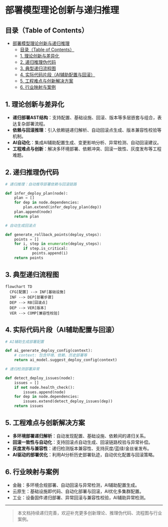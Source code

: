 # 部署模型理论创新与递归推理

## 目录（Table of Contents）

- [部署模型理论创新与递归推理](#部署模型理论创新与递归推理)
  - [目录（Table of Contents）](#目录table-of-contents)
  - [1. 理论创新与差异化](#1-理论创新与差异化)
  - [2. 递归推理伪代码](#2-递归推理伪代码)
  - [3. 典型递归流程图](#3-典型递归流程图)
  - [4. 实际代码片段（AI辅助配置与回滚）](#4-实际代码片段ai辅助配置与回滚)
  - [5. 工程难点与创新解决方案](#5-工程难点与创新解决方案)
  - [6. 行业映射与案例](#6-行业映射与案例)

## 1. 理论创新与差异化

- **递归部署AST结构**：支持配置、基础设施、回滚、版本等多层嵌套与组合，表达复杂部署流程。
- **依赖与回滚推理**：引入依赖链递归解析、自动回滚点生成、版本兼容性校验等机制。
- **AI自动化**：集成AI辅助配置生成、变更影响分析、异常检测、自动回滚建议。
- **工程难点与创新**：解决多环境部署、依赖冲突、回滚一致性、灰度发布等工程难题。

## 2. 递归推理伪代码

```python
# 递归推理：自动推导部署依赖与回滚链路

def infer_deploy_plan(node):
    plan = []
    for dep in node.dependencies:
        plan.extend(infer_deploy_plan(dep))
    plan.append(node)
    return plan

# 自动生成回滚点

def generate_rollback_points(deploy_steps):
    points = []
    for i, step in enumerate(deploy_steps):
        if step.is_critical:
            points.append(i)
    return points
```

## 3. 典型递归流程图

```mermaid
flowchart TD
  CFG[配置] --> INF[基础设施]
  INF --> DEP[部署步骤]
  DEP --> RB[回滚点]
  DEP --> VER[版本]
  VER --> COMP[兼容性校验]
```

## 4. 实际代码片段（AI辅助配置与回滚）

```python
# AI辅助生成部署配置

def ai_generate_deploy_config(context):
    # context: 包含环境、依赖、历史部署等
    return ai_model.suggest_deploy_config(context)

# 递归检测部署异常

def detect_deploy_issues(node):
    issues = []
    if not node.health_check():
        issues.append(node)
    for dep in node.dependencies:
        issues.extend(detect_deploy_issues(dep))
    return issues
```

## 5. 工程难点与创新解决方案

- **多环境部署递归解析**：自动发现配置、基础设施、依赖间的递归关系。
- **回滚一致性与自动化**：支持回滚点自动生成、回滚链路校验与异常补偿。
- **灰度发布与兼容性**：递归检测版本兼容性、支持灰度/蓝绿/金丝雀发布。
- **AI驱动的部署优化**：利用AI分析历史部署轨迹，自动优化配置与回滚策略。

## 6. 行业映射与案例

- 金融：多环境合规部署、自动回滚与异常检测，AI辅助配置生成。
- 云原生：基础设施即代码、自动化部署与回滚，AI优化多集群配置。
- 工业：设备固件递归部署、异常回滚与兼容性校验，AI辅助异常检测。

---

> 本文档持续递归完善，欢迎补充更多创新理论、推理伪代码、流程图与行业案例。
